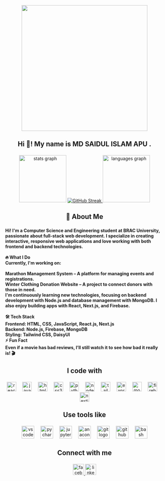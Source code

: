 <div align="center">
  <img height="400" src="https://i.ibb.co.com/zTDjMZ3x/8ab0d9cb-fa6c-41bf-be16-6adc41c6f013.jpg"  />
</div>

###

<h2 align="center">Hi 👋! My name is MD SAIDUL ISLAM APU .</h2>

###

<div align="center">
  <img src="https://github-readme-stats.vercel.app/api?username=Sais-opu&hide_title=false&hide_rank=false&show_icons=true&include_all_commits=true&count_private=true&disable_animations=false&theme=dracula&locale=en&hide_border=false" height="150" alt="stats graph"  />

  <a href="https://git.io/streak-stats">
    <img src="https://nirzak-streak-stats.vercel.app?user=Sais-opu&theme=dark" alt="GitHub Streak" />
  </a>

  <img src="https://github-readme-stats.vercel.app/api/top-langs?username=Sais-opu&locale=en&hide_title=false&layout=compact&card_width=320&langs_count=5&theme=dracula&hide_border=false" height="150" alt="languages graph"  />
</div>

###

<h2 align="center">👋 About Me</h2>

###

<h4 align="left">Hi! I'm a Computer Science and Engineering student at BRAC University, passionate about full-stack web development. I specialize in creating interactive, responsive web applications and love working with both frontend and backend technologies.<br><br>🔥 What I Do<br>Currently, I'm working on:<br><br>Marathon Management System – A platform for managing events and registrations.<br>Winter Clothing Donation Website – A project to connect donors with those in need.<br>I'm continuously learning new technologies, focusing on backend development with Node.js and database management with MongoDB. I also enjoy building apps with React, Next.js, and Firebase.<br><br>🛠 Tech Stack<br>Frontend: HTML, CSS, JavaScript, React.js, Next.js<br>Backend: Node.js, Firebase, MongoDB<br>Styling: Tailwind CSS, DaisyUI<br>⚡ Fun Fact<br>Even if a movie has bad reviews, I’ll still watch it to see how bad it really is! 🎬</h4>

###

<h2 align="center">I code with</h2>

###

<div align="center">
  <img src="https://cdn.jsdelivr.net/gh/devicons/devicon/icons/react/react-original.svg" height="30" alt="react logo"  />
  <img width="12" />
  <img src="https://cdn.jsdelivr.net/gh/devicons/devicon/icons/javascript/javascript-original.svg" height="30" alt="javascript logo"  />
  <img width="12" />
  <img src="https://cdn.jsdelivr.net/gh/devicons/devicon/icons/html5/html5-original.svg" height="30" alt="html5 logo"  />
  <img width="12" />
  <img src="https://cdn.jsdelivr.net/gh/devicons/devicon/icons/css3/css3-original.svg" height="30" alt="css3 logo"  />
  <img width="12" />
  <img src="https://cdn.jsdelivr.net/gh/devicons/devicon/icons/python/python-original.svg" height="30" alt="python logo"  />
  <img width="12" />
  <img src="https://cdn.simpleicons.org/nodedotjs/339933" height="30" alt="nodejs logo"  />
  <img width="12" />
  <img src="https://cdn.simpleicons.org/tailwindcss/06B6D4" height="30" alt="tailwindcss logo"  />
  <img width="12" />
  <img src="https://skillicons.dev/icons?i=express" height="30" alt="express logo"  />
  <img width="12" />
  <img src="https://skillicons.dev/icons?i=mongodb" height="30" alt="mongodb logo"  />
  <img width="12" />
  <img src="https://skillicons.dev/icons?i=firebase" height="30" alt="firebase logo"  />
  <img width="12" />
  <img src="https://cdn.jsdelivr.net/gh/devicons/devicon/icons/nextjs/nextjs-original.svg" height="30" alt="nextjs logo"  />
</div>

###

<h2 align="center">Use tools like</h2>

###

<div align="center">
  <img src="https://cdn.jsdelivr.net/gh/devicons/devicon/icons/vscode/vscode-original.svg" height="40" alt="vscode logo"  />
  <img width="12" />
  <img src="https://cdn.jsdelivr.net/gh/devicons/devicon/icons/pycharm/pycharm-original.svg" height="40" alt="pycharm logo"  />
  <img width="12" />
  <img src="https://cdn.simpleicons.org/jupyter/F37626" height="40" alt="jupyter logo"  />
  <img width="12" />
  <img src="https://cdn.simpleicons.org/anaconda/44A833" height="40" alt="anaconda logo"  />
  <img width="12" />
  <img src="https://cdn.simpleicons.org/git/F05032" height="40" alt="git logo"  />
  <img width="12" />
  <img src="https://skillicons.dev/icons?i=github" height="40" alt="github logo"  />
  <img width="12" />
  <img src="https://cdn.jsdelivr.net/gh/devicons/devicon/icons/bash/bash-original.svg" height="40" alt="bash logo"  />
</div>

###

<h2 align="center">Connect with me</h2>

###

<div align="center">
  <a href="https://www.facebook.com/sais.opu.2024" target="_blank">
    <img src="https://img.shields.io/static/v1?message=Facebook&logo=facebook&label=&color=1877F2&logoColor=white&labelColor=&style=flat" height="35" alt="facebook logo"  />
  </a>
  <a href="https://www.linkedin.com/in/md-saidul-islam-apu-5b6306228/" target="_blank">
    <img src="https://img.shields.io/static/v1?message=LinkedIn&logo=linkedin&label=&color=0077B5&logoColor=white&labelColor=&style=flat" height="35" alt="linkedin logo"  />
  </a>
</div>

###
